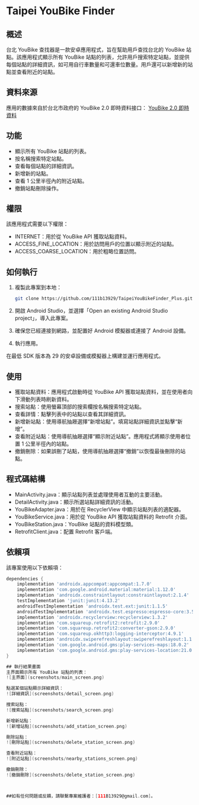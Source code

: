 # Taipei YouBike Finder

## 概述
台北 YouBike 查找器是一款安卓應用程式，旨在幫助用戶查找台北的 YouBike 站點。該應用程式顯示所有 YouBike 站點的列表，允許用戶搜索特定站點，並提供每個站點的詳細資訊，如可用自行車數量和可還車位數量。用戶還可以新增新的站點並查看附近的站點。

## 資料來源
應用的數據來自於台北市政府的 YouBike 2.0 即時資料接口：
[YouBike 2.0 即時資料](https://tcgbusfs.blob.core.windows.net/dotapp/youbike/v2/youbike_immediate.json)

## 功能
- 顯示所有 YouBike 站點的列表。
- 按名稱搜索特定站點。
- 查看每個站點的詳細資訊。
- 新增新的站點。
- 查看 1 公里半徑內的附近站點。
- 撤銷站點刪除操作。

## 權限
該應用程式需要以下權限：
- INTERNET：用於從 YouBike API 獲取站點資料。
- ACCESS_FINE_LOCATION：用於訪問用戶的位置以顯示附近的站點。
- ACCESS_COARSE_LOCATION：用於粗略位置訪問。

## 如何執行
1. 複製此專案到本地：

    ```sh
    git clone https://github.com/111b13929/TaipeiYouBikeFinder_Plus.git
    ```

2. 開啟 Android Studio，並選擇「Open an existing Android Studio project」，導入此專案。

3. 確保您已經連接到網路，並配置好 Android 模擬器或連接了 Android 設備。

4. 執行應用。

在最低 SDK 版本為 29 的安卓設備或模擬器上構建並運行應用程式。

## 使用
- 獲取站點資料：應用程式啟動時從 YouBike API 獲取站點資料，並在使用者向下滑動列表時刷新資料。
- 搜索站點：使用螢幕頂部的搜索欄按名稱搜索特定站點。
- 查看詳情：點擊列表中的站點以查看其詳細資訊。
- 新增新站點：使用導航抽屜選擇“新增站點”。填寫站點詳細資訊並點擊“新增”。
- 查看附近站點：使用導航抽屜選擇“顯示附近站點”。應用程式將顯示使用者位置 1 公里半徑內的站點。
- 撤銷刪除：如果誤刪了站點，使用導航抽屜選擇“撤銷”以恢復最後刪除的站點。

## 程式碼結構
- MainActivity.java：顯示站點列表並處理使用者互動的主要活動。
- DetailActivity.java：顯示所選站點詳細資訊的活動。
- YouBikeAdapter.java：用於在 RecyclerView 中顯示站點列表的適配器。
- YouBikeService.java：用於從 YouBike API 獲取站點資料的 Retrofit 介面。
- YouBikeStation.java：YouBike 站點的資料模型類。
- RetrofitClient.java：配置 Retrofit 客戶端。

## 依賴項
該專案使用以下依賴項：

```groovy
dependencies {
    implementation 'androidx.appcompat:appcompat:1.7.0'
    implementation 'com.google.android.material:material:1.12.0'
    implementation 'androidx.constraintlayout:constraintlayout:2.1.4'
    testImplementation 'junit:junit:4.13.2'
    androidTestImplementation 'androidx.test.ext:junit:1.1.5'
    androidTestImplementation 'androidx.test.espresso:espresso-core:3.5.1'
    implementation 'androidx.recyclerview:recyclerview:1.3.2'
    implementation 'com.squareup.retrofit2:retrofit:2.9.0'
    implementation 'com.squareup.retrofit2:converter-gson:2.9.0'
    implementation 'com.squareup.okhttp3:logging-interceptor:4.9.1'
    implementation 'androidx.swiperefreshlayout:swiperefreshlayout:1.1.0'
    implementation 'com.google.android.gms:play-services-maps:18.0.2'
    implementation 'com.google.android.gms:play-services-location:21.0.1'
}

## 執行結果畫面
主界面顯示所有 YouBike 站點的列表：
![主界面](screenshots/main_screen.png)

點選某個站點顯示詳細資訊：
![詳細資訊](screenshots/detail_screen.png)

搜索站點：
![搜索站點](screenshots/search_screen.png)

新增新站點：
![新增站點](screenshots/add_station_screen.png)

刪除站點：
![刪除站點](screenshots/delete_station_screen.png)

查看附近站點：
![附近站點](screenshots/nearby_stations_screen.png)

撤銷刪除：
![撤銷刪除](screenshots/delete_station_screen.png)



##如有任何問題或反饋，請聯繫專案維護者：[111B13929@gmail.com]。
